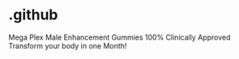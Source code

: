 # .github
Mega Plex Male Enhancement Gummies 100% Clinically Approved Transform your body in one Month!
